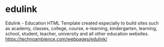 # edulink
Edulink - Education HTML Template created especially to build sites such as academy, classes, college, course, e-learning, kindergarten, learning, school, student, teacher, university and all other education websites.  https://technoambience.com/webpages/edulink/
